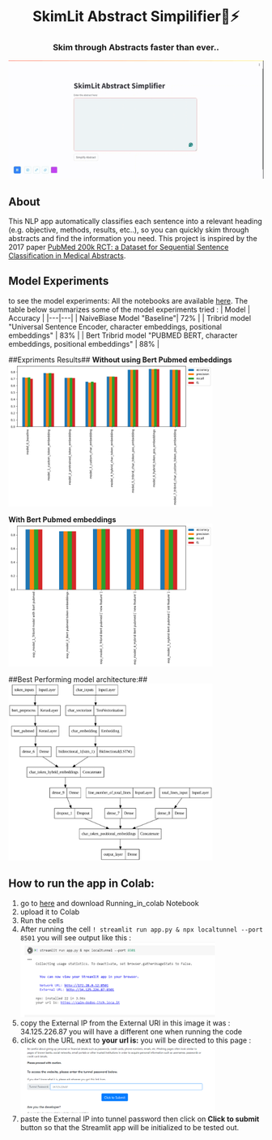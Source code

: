 <h1 align="center">SkimLit Abstract Simpilifier📄⚡</h1>
<h3 align="center">Skim through Abstracts faster than ever..</h3>

<div align="center" id="top">
  <img src="Images/demo.gif" height="20%" alt="Skimlit" />
</div>
  
##  About ##
This NLP app automatically classifies each sentence into a relevant heading (e.g. objective, methods, results, etc..), so you can quickly skim through abstracts and find the information you need. This project is inspired by the 2017 paper [PubMed 200k RCT: a Dataset for Sequential Sentence Classification in Medical Abstracts](https://arxiv.org/abs/1710.06071).



##  Model Experiments ##
to see the model experiments: All the notebooks are available [here]("https://github.com/ronysalem/Skimlit-Abstract-Simpilifier/Notebooks").
The table below summarizes some of the model experiments tried :
| Model  | Accuracy |
|---|---|
| NaiveBiase Model "Baseline"| 72% |
| Tribrid model "Universal Sentence Encoder, character embeddings, positional embeddings" | 83% |
| Bert Tribrid model "PUBMED BERT, character embeddings, positional embeddings" | 88% |

##Expriments Results##
**Without using Bert Pubmed embeddings**
<img src="Images/results_1.png" width=80% height=80%>

**With Bert Pubmed embeddings** 
<img src="Images/results_2.png" width=80% height=80%>

##Best Performing model architecture:## 
<img src="Images/model_plot.png" width=80% height=80%>


## How to run the app in Colab: ##
1. go to [here]("https://github.com/ronysalem/Skimlit-Abstract-Simpilifier/Notebooks") and download Running_in_colab Notebook
2. upload it to Colab
3. Run the cells
4. After running the cell ``` ! streamlit run app.py & npx localtunnel --port 8501 ``` you will see output like this : <img src="Images/1.png" width=80% height=80%>
5. copy the External IP from the External URl in this image it was : 34.125.226.87 you will have a different one when running the code
6. click on the URL next to **your url is:** you will be directed to this page : <img src="Images/2.png" width=80% height=80%>
7. paste the External IP into tunnel password then click on **Click to submit** button so that the Streamlit app will be initialized to be tested out.




